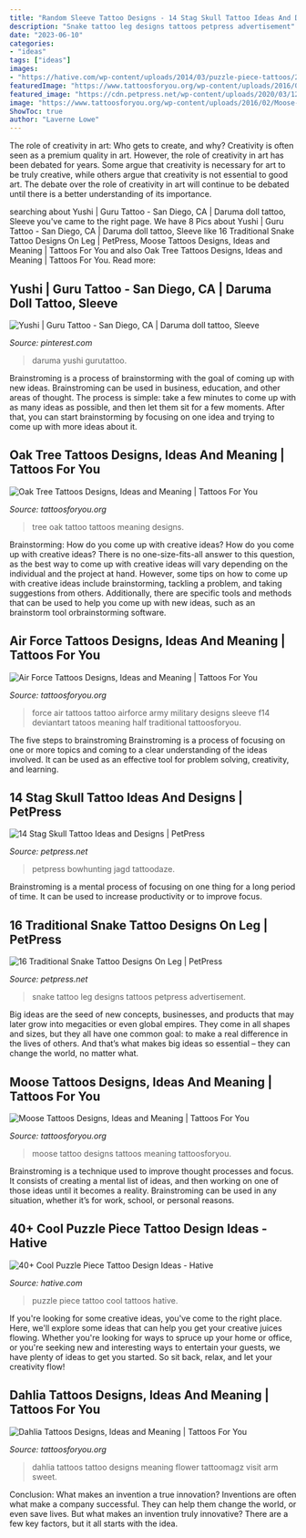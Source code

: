 ```yaml
---
title: "Random Sleeve Tattoo Designs - 14 Stag Skull Tattoo Ideas And Designs"
description: "Snake tattoo leg designs tattoos petpress advertisement"
date: "2023-06-10"
categories:
- "ideas"
tags: ["ideas"]
images:
- "https://hative.com/wp-content/uploads/2014/03/puzzle-piece-tattoos/25-puzzle-piece-on-back.jpg"
featuredImage: "https://www.tattoosforyou.org/wp-content/uploads/2016/03/Dahlia-Tattoos.jpg"
featured_image: "https://cdn.petpress.net/wp-content/uploads/2020/03/12032438/Man-Tattoo-snake-on-leg.jpg"
image: "https://www.tattoosforyou.org/wp-content/uploads/2016/02/Moose-Tattoo-Designs.jpg"
ShowToc: true
author: "Laverne Lowe"
---
```



The role of creativity in art: Who gets to create, and why?
Creativity is often seen as a premium quality in art. However, the role of creativity in art has been debated for years. Some argue that creativity is necessary for art to be truly creative, while others argue that creativity is not essential to good art. The debate over the role of creativity in art will continue to be debated until there is a better understanding of its importance.

	

		
searching about Yushi | Guru Tattoo - San Diego, CA | Daruma doll tattoo, Sleeve you've came to the right page. We have 8 Pics about Yushi | Guru Tattoo - San Diego, CA | Daruma doll tattoo, Sleeve like 16 Traditional Snake Tattoo Designs On Leg | PetPress, Moose Tattoos Designs, Ideas and Meaning | Tattoos For You and also Oak Tree Tattoos Designs, Ideas and Meaning | Tattoos For You. Read more:
		
    
## Yushi | Guru Tattoo - San Diego, CA | Daruma Doll Tattoo, Sleeve

<img loading=lazy src="https://i.pinimg.com/736x/d9/f7/85/d9f78532aa6ab781deea6e5fd6ae4aad.jpg" onerror="this.onerror=null;this.src='https://tse2.mm.bing.net/th?id=OIP.3GKXN5xlHz6qBjmQNjiLZwHaJ4&amp;pid=15.1';" alt="Yushi | Guru Tattoo - San Diego, CA | Daruma doll tattoo, Sleeve">

_Source: pinterest.com_

>daruma yushi gurutattoo. 

	

Brainstroming is a process of brainstorming with the goal of coming up with new ideas. Brainstroming can be used in business, education, and other areas of thought. The process is simple: take a few minutes to come up with as many ideas as possible, and then let them sit for a few moments. After that, you can start brainstorming by focusing on one idea and trying to come up with more ideas about it.

    
## Oak Tree Tattoos Designs, Ideas And Meaning | Tattoos For You

<img loading=lazy src="https://www.tattoosforyou.org/wp-content/uploads/2016/03/Oak-Tree-Tattoo.jpg" onerror="this.onerror=null;this.src='https://tse2.mm.bing.net/th?id=OIP.-1SLwlWd70Afkgik_0V7HwHaLH&amp;pid=15.1';" alt="Oak Tree Tattoos Designs, Ideas and Meaning | Tattoos For You">

_Source: tattoosforyou.org_

>tree oak tattoo tattoos meaning designs. 

	

Brainstorming: How do you come up with creative ideas?
How do you come up with creative ideas?
There is no one-size-fits-all answer to this question, as the best way to come up with creative ideas will vary depending on the individual and the project at hand. However, some tips on how to come up with creative ideas include brainstorming, tackling a problem, and taking suggestions from others. Additionally, there are specific tools and methods that can be used to help you come up with new ideas, such as an brainstorm tool orbrainstorming software.

    
## Air Force Tattoos Designs, Ideas And Meaning | Tattoos For You

<img loading=lazy src="https://www.tattoosforyou.org/wp-content/uploads/2016/03/Tattoos-in-Air-Force.jpg" onerror="this.onerror=null;this.src='https://tse1.mm.bing.net/th?id=OIP.VCqwwacsS5eKmnGqBpQtMgHaJ2&amp;pid=15.1';" alt="Air Force Tattoos Designs, Ideas and Meaning | Tattoos For You">

_Source: tattoosforyou.org_

>force air tattoos tattoo airforce army military designs sleeve f14 deviantart tatoos meaning half traditional tattoosforyou. 

	

The five steps to brainstroming
Brainstroming is a process of focusing on one or more topics and coming to a clear understanding of the ideas involved. It can be used as an effective tool for problem solving, creativity, and learning.

    
## 14 Stag Skull Tattoo Ideas And Designs | PetPress

<img loading=lazy src="https://cdn.petpress.net/wp-content/uploads/2020/03/12021123/Stag-Skull-Tattoo-men-shoulder.jpg" onerror="this.onerror=null;this.src='https://tse2.mm.bing.net/th?id=OIP.u7GsdMz8Zdtx1TOrqU9y3QHaJ4&amp;pid=15.1';" alt="14 Stag Skull Tattoo Ideas and Designs | PetPress">

_Source: petpress.net_

>petpress bowhunting jagd tattoodaze. 

	

Brainstroming is a mental process of focusing on one thing for a long period of time. It can be used to increase productivity or to improve focus.

    
## 16 Traditional Snake Tattoo Designs On Leg | PetPress

<img loading=lazy src="https://cdn.petpress.net/wp-content/uploads/2020/03/12032438/Man-Tattoo-snake-on-leg.jpg" onerror="this.onerror=null;this.src='https://tse2.mm.bing.net/th?id=OIP.IYuCliaa_7p_z3BmGYLOtAHaJ4&amp;pid=15.1';" alt="16 Traditional Snake Tattoo Designs On Leg | PetPress">

_Source: petpress.net_

>snake tattoo leg designs tattoos petpress advertisement. 

	

Big ideas are the seed of new concepts, businesses, and products that may later grow into megacities or even global empires. They come in all shapes and sizes, but they all have one common goal: to make a real difference in the lives of others. And that’s what makes big ideas so essential – they can change the world, no matter what.

    
## Moose Tattoos Designs, Ideas And Meaning | Tattoos For You

<img loading=lazy src="https://www.tattoosforyou.org/wp-content/uploads/2016/02/Moose-Tattoo-Designs.jpg" onerror="this.onerror=null;this.src='https://tse4.mm.bing.net/th?id=OIP.mRnPoXkSrtFhXep7kzsCrwAAAA&amp;pid=15.1';" alt="Moose Tattoos Designs, Ideas and Meaning | Tattoos For You">

_Source: tattoosforyou.org_

>moose tattoo designs tattoos meaning tattoosforyou. 

	

Brainstroming is a technique used to improve thought processes and focus. It consists of creating a mental list of ideas, and then working on one of those ideas until it becomes a reality. Brainstroming can be used in any situation, whether it’s for work, school, or personal reasons.

    
## 40+ Cool Puzzle Piece Tattoo Design Ideas - Hative

<img loading=lazy src="https://hative.com/wp-content/uploads/2014/03/puzzle-piece-tattoos/25-puzzle-piece-on-back.jpg" onerror="this.onerror=null;this.src='https://tse1.mm.bing.net/th?id=OIP.5EZjUfGygGY1EAeKJHQA-gHaLD&amp;pid=15.1';" alt="40+ Cool Puzzle Piece Tattoo Design Ideas - Hative">

_Source: hative.com_

>puzzle piece tattoo cool tattoos hative. 

	

If you're looking for some creative ideas, you've come to the right place. Here, we'll explore some ideas that can help you get your creative juices flowing. Whether you're looking for ways to spruce up your home or office, or you're seeking new and interesting ways to entertain your guests, we have plenty of ideas to get you started. So sit back, relax, and let your creativity flow!

    
## Dahlia Tattoos Designs, Ideas And Meaning | Tattoos For You

<img loading=lazy src="https://www.tattoosforyou.org/wp-content/uploads/2016/03/Dahlia-Tattoos.jpg" onerror="this.onerror=null;this.src='https://tse2.mm.bing.net/th?id=OIP.9bm_PVuODtEEXZ73K5Ac_wHaJ6&amp;pid=15.1';" alt="Dahlia Tattoos Designs, Ideas and Meaning | Tattoos For You">

_Source: tattoosforyou.org_

>dahlia tattoos tattoo designs meaning flower tattoomagz visit arm sweet. 

	

Conclusion: What makes an invention a true innovation?
Inventions are often what make a company successful. They can help them change the world, or even save lives. But what makes an invention truly innovative? There are a few key factors, but it all starts with the idea.

